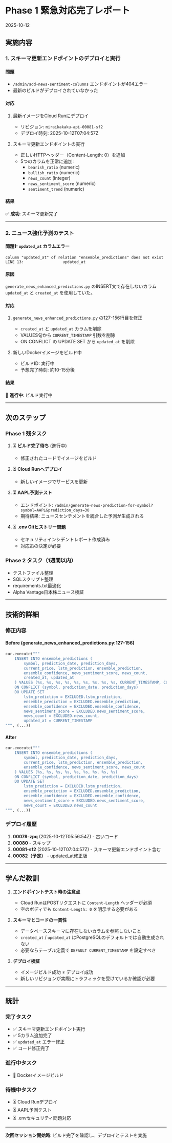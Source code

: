 # Phase 1 緊急対応完了レポート
2025-10-12

## 実施内容

### 1. スキーマ更新エンドポイントのデプロイと実行

#### 問題
- `/admin/add-news-sentiment-columns` エンドポイントが404エラー
- 最新のビルドがデプロイされていなかった

#### 対応
1. 最新イメージをCloud Runにデプロイ
   - リビジョン: `miraikakaku-api-00081-sf2`
   - デプロイ時刻: 2025-10-12T07:04:57Z

2. スキーマ更新エンドポイントの実行
   - 正しいHTTPヘッダー（Content-Length: 0）を追加
   - 5つのカラムを正常に追加:
     - `bearish_ratio` (numeric)
     - `bullish_ratio` (numeric)
     - `news_count` (integer)
     - `news_sentiment_score` (numeric)
     - `sentiment_trend` (numeric)

#### 結果
✅ **成功**: スキーマ更新完了

---

### 2. ニュース強化予測のテスト

#### 問題1: `updated_at` カラムエラー
```
column "updated_at" of relation "ensemble_predictions" does not exist
LINE 13:                 updated_at
```

#### 原因
`generate_news_enhanced_predictions.py` のINSERT文で存在しないカラム `updated_at` と `created_at` を使用していた。

#### 対応
1. `generate_news_enhanced_predictions.py` の127-156行目を修正
   - `created_at` と `updated_at` カラムを削除
   - VALUES句から `CURRENT_TIMESTAMP` 引数を削除
   - ON CONFLICT の UPDATE SET から `updated_at` を削除

2. 新しいDockerイメージをビルド中
   - ビルドID: 実行中
   - 予想完了時刻: 約10-15分後

#### 結果
🔄 **進行中**: ビルド実行中

---

## 次のステップ

### Phase 1 残タスク
1. ⏳ **ビルド完了待ち** (進行中)
   - 修正されたコードでイメージをビルド

2. ⏳ **Cloud Runへデプロイ**
   - 新しいイメージでサービスを更新

3. ⏳ **AAPL予測テスト**
   - エンドポイント: `/admin/generate-news-prediction-for-symbol?symbol=AAPL&prediction_days=30`
   - 期待結果: ニュースセンチメントを統合した予測が生成される

4. ⏳ **.env Gitヒストリー問題**
   - セキュリティインシデントレポート作成済み
   - 対応策の決定が必要

### Phase 2 タスク（1週間以内）
- テストファイル整理
- SQLスクリプト整理
- requirements.txt最適化
- Alpha Vantage日本株ニュース検証

---

## 技術的詳細

### 修正内容

#### Before (generate_news_enhanced_predictions.py:127-156)
```python
cur.execute("""
    INSERT INTO ensemble_predictions (
        symbol, prediction_date, prediction_days,
        current_price, lstm_prediction, ensemble_prediction,
        ensemble_confidence, news_sentiment_score, news_count,
        created_at, updated_at
    ) VALUES (%s, %s, %s, %s, %s, %s, %s, %s, %s, CURRENT_TIMESTAMP, CURRENT_TIMESTAMP)
    ON CONFLICT (symbol, prediction_date, prediction_days)
    DO UPDATE SET
        lstm_prediction = EXCLUDED.lstm_prediction,
        ensemble_prediction = EXCLUDED.ensemble_prediction,
        ensemble_confidence = EXCLUDED.ensemble_confidence,
        news_sentiment_score = EXCLUDED.news_sentiment_score,
        news_count = EXCLUDED.news_count,
        updated_at = CURRENT_TIMESTAMP
""", (...))
```

#### After
```python
cur.execute("""
    INSERT INTO ensemble_predictions (
        symbol, prediction_date, prediction_days,
        current_price, lstm_prediction, ensemble_prediction,
        ensemble_confidence, news_sentiment_score, news_count
    ) VALUES (%s, %s, %s, %s, %s, %s, %s, %s, %s)
    ON CONFLICT (symbol, prediction_date, prediction_days)
    DO UPDATE SET
        lstm_prediction = EXCLUDED.lstm_prediction,
        ensemble_prediction = EXCLUDED.ensemble_prediction,
        ensemble_confidence = EXCLUDED.ensemble_confidence,
        news_sentiment_score = EXCLUDED.news_sentiment_score,
        news_count = EXCLUDED.news_count
""", (...))
```

### デプロイ履歴
1. **00079-zpq** (2025-10-12T05:56:54Z) - 古いコード
2. **00080** - スキップ
3. **00081-sf2** (2025-10-12T07:04:57Z) - スキーマ更新エンドポイント含む
4. **00082（予定）** - updated_at修正版

---

## 学んだ教訓

1. **エンドポイントテスト時の注意点**
   - Cloud RunはPOSTリクエストに `Content-Length` ヘッダーが必須
   - 空のボディでも `Content-Length: 0` を明示する必要がある

2. **スキーマとコードの一貫性**
   - データベーススキーマに存在しないカラムを参照しないこと
   - `created_at` / `updated_at` はPostgreSQLのデフォルトでは自動生成されない
   - 必要ならテーブル定義で `DEFAULT CURRENT_TIMESTAMP` を設定すべき

3. **デプロイ検証**
   - イメージビルド成功 ≠ デプロイ成功
   - 新しいリビジョンが実際にトラフィックを受けているか確認が必要

---

## 統計

### 完了タスク
- ✅ スキーマ更新エンドポイント実行
- ✅ 5カラム追加完了
- ✅ `updated_at` エラー修正
- ✅ コード修正完了

### 進行中タスク
- 🔄 Dockerイメージビルド

### 待機中タスク
- ⏳ Cloud Runデプロイ
- ⏳ AAPL予測テスト
- ⏳ .envセキュリティ問題対応

---

**次回セッション開始時**: ビルド完了を確認し、デプロイとテストを実施
